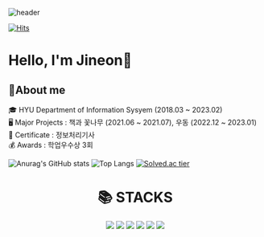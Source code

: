 ![header](https://capsule-render.vercel.app/api?type=waving&color=3CAFE0&height=500&section=header&text=True%20Word&fontAlign=17&fontAlignY=63&descAlign=26&desc=Hello%20World🐬&descSize=40&descAlignY=71&fontSize=50&fontColor=FFFFFF&animation=twinkling)


[![Hits](https://hits.seeyoufarm.com/api/count/incr/badge.svg?url=https%3A%2F%2Fgithub.com%2Fparkjineon%2Fhit-counter&count_bg=%2375E1FF&title_bg=%234D90BB&icon=iconify.svg&icon_color=%23E7E7E7&title=hits&edge_flat=true)](https://hits.seeyoufarm.com)

# Hello, I'm Jineon👋
## 🎤About me
🎓 HYU Department of Information Sysyem (2018.03 ~ 2023.02)  
🖥 Major Projects : 책과 꽃나무 (2021.06 ~ 2021.07), 우동 (2022.12 ~ 2023.01)  
🪪 Certificate : 정보처리기사  
💰 Awards : 학업우수상 3회  

<!--## 👨🏻‍💻 Outside Activities & Education
인턴 2번-->  



![Anurag's GitHub stats](https://github-readme-stats.vercel.app/api?username=parkjineon&show_icons=true&theme=default&title_color=3CAFE0&text_color=4283AB&icon_color=3CAFE0&border_color=4283AB&hide_border=True)
![Top Langs](https://github-readme-stats.vercel.app/api/top-langs/?username=parkjineon&layout=compact&theme=default&title_color=3CAFE0&text_color=4283AB&icon_color=3CAFE0&border_color=4283AB&hide_border=True)
[![Solved.ac tier](http://mazassumnida.wtf/api/v2/generate_badge?boj=pjo3789)](https://solved.ac/pjo3789/)

<div align=center><h1>📚 STACKS</h1></div>
<div align=center> 
  <img src="https://img.shields.io/badge/HTML-239120?style=for-the-badge&logo=html5&logoColor=white" />
  <img src="https://img.shields.io/badge/CSS-239120?&style=for-the-badge&logo=css3&logoColor=white" />
  <img src="https://img.shields.io/badge/JavaScript-F7DF1E?style=for-the-badge&logo=JavaScript&logoColor=white" />
  <img src="https://img.shields.io/badge/Python-3776AB?style=for-the-badge&logo=python&logoColor=white" />
  <img src="https://img.shields.io/badge/Node.js-43853D?style=for-the-badge&logo=node.js&logoColor=white" />
  <img src="https://img.shields.io/badge/React-20232A?style=for-the-badge&logo=react&logoColor=61DAFB" />
</div>



